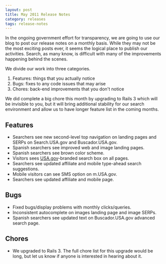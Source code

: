 ```yaml
---
layout: post
title: May 2011 Release Notes
category: releases
tags: release-notes
---
```


In the ongoing government effort for transparency, we are going to use our blog to post our release notes on a monthly basis. While they may not be the most exciting posts ever, it seems the logical place to publish our activities. Search, as many know, is difficult with many of the improvements happening behind the scenes.

We divide our work into three categories.

1. Features: things that you actually notice
1. Bugs: fixes to any code issues that may arise
1. Chores: back-end improvements that you don't notice

We did complete a big chore this month by upgrading to Rails 3 which will be invisible to you, but it will bring additional stability for our search environment and allow us to have longer feature list in the coming months.

## Features

* Searchers see new second-level top navigation on landing pages and SERPs on Search.USA.gov and Buscador.USA.gov.
* Spanish searchers see improved web and image landing pages.
* Spanish searchers see brown color scheme.
* Visitors sees [USA.gov](http://www.usa.gov)-branded search box on all pages.
* Searchers see updated affiliate and mobile type-ahead search suggestions.
* Mobile visitors can see SMS option on m.USA.gov.
* Searchers see updated affiliate and mobile page.

## Bugs

* Fixed bugs/display problems with monthly clicks/queries.
* Inconsistent autocomplete on images landing page and image SERPs.
* Spanish searchers see updated text on Buscador.USA.gov advanced search page.

## Chores

* We upgraded to Rails 3. The full chore list for this upgrade would be long, but let us know if anyone is interested in hearing about it.